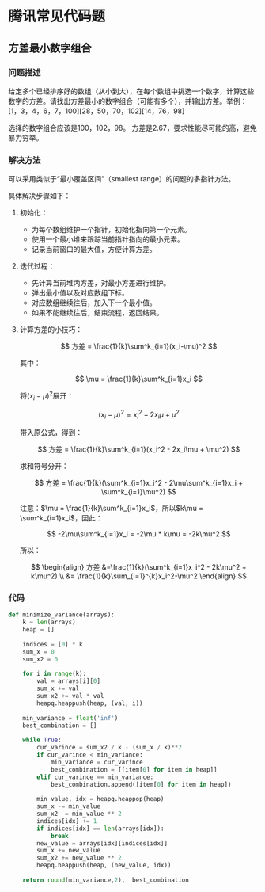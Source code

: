 # 腾讯常见代码题

## 方差最小数字组合

### 问题描述

给定多个已经排序好的数组（从小到大），在每个数组中挑选一个数字，计算这些数字的方差。请找出方差最小的数字组合（可能有多个），并输出方差。举例：$[1，3，4，6，7，100 ][28，50，70，102 ][14，76，98 ]$

选择的数字组合应该是100，102，98。 方差是2.67，要求性能尽可能的高，避免暴力穷举。

### 解决方法

可以采用类似于“最小覆盖区间”（smallest range）的问题的多指针方法。

具体解决步骤如下：

1. 初始化：

    - 为每个数组维护一个指针，初始化指向第一个元素。
    - 使用一个最小堆来跟踪当前指针指向的最小元素。
    - 记录当前窗口的最大值，方便计算方差。

2. 迭代过程：

    - 先计算当前堆内方差，对最小方差进行维护。
    - 弹出最小值以及对应数组下标。
    - 对应数组继续往后，加入下一个最小值。
    - 如果不能继续往后，结束流程，返回结果。

3. 计算方差的小技巧：

    $$
    方差 = \frac{1}{k}\sum^k_{i=1}(x_i-\mu)^2
    $$

    其中：

    $$
    \mu = \frac{1}{k}\sum^k_{i=1}x_i
    $$

    将$(x_i-\mu)^2$展开：

    $$
    (x_i-\mu)^2 = x_i^2 - 2x_i\mu + \mu^2
    $$

    带入原公式，得到：

    $$
    方差 = \frac{1}{k}\sum^k_{i=1}(x_i^2 - 2x_i\mu + \mu^2)
    $$

    求和符号分开：

    $$
    方差 = \frac{1}{k}(\sum^k_{i=1}x_i^2 - 2\mu\sum^k_{i=1}x_i + \sum^k_{i=1}\mu^2)
    $$

    注意：$\mu = \frac{1}{k}\sum^k_{i=1}x_i$，所以$k\mu = \sum^k_{i=1}x_i$，因此：

    $$
    -2\mu\sum^k_{i=1}x_i = -2\mu * k\mu = -2k\mu^2
    $$

    所以：

    $$
    \begin{align}
        方差 &=\frac{1}{k}(\sum^k_{i=1}x_i^2 - 2k\mu^2 + k\mu^2) \\
        &= \frac{1}{k}\sum_{i=1}^{k}x_i^2-\mu^2
    \end{align}
    $$

### 代码

```python
def minimize_variance(arrays):
    k = len(arrays)
    heap = []
    
    indices = [0] * k
    sum_x = 0
    sum_x2 = 0
    
    for i in range(k):
        val = arrays[i][0]
        sum_x += val
        sum_x2 += val * val
        heapq.heappush(heap, (val, i))
    
    min_variance = float('inf')
    best_combination = []
    
    while True:
        cur_varince = sum_x2 / k - (sum_x / k)**2
        if cur_varince < min_variance:
            min_variance = cur_varince
            best_combination = [[item[0] for item in heap]]
        elif cur_varince == min_variance:
            best_combination.append([item[0] for item in heap])
            
        min_value, idx = heapq.heappop(heap)
        sum_x -= min_value
        sum_x2 -= min_value ** 2
        indices[idx] += 1
        if indices[idx] == len(arrays[idx]):
            break
        new_value = arrays[idx][indices[idx]]
        sum_x += new_value
        sum_x2 += new_value ** 2
        heapq.heappush(heap, (new_value, idx))
    
    return round(min_variance,2),  best_combination
```